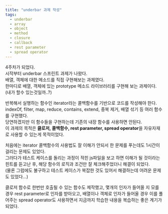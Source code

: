 ```yaml
---
title: "underbar 과제 작성"
tags:
  - underbar
  - array
  - object
  - method
  - closure
  - callback
  - rest parameter
  - spread operator
---
```


4주차가 되었다.  
시작부터 underbar 스프린트 과제가 나왔다.  
배열, 객체에 대한 메소드를 직접 구현해보는 과제였다.  
한마디로 배열, 객체에 있는 prototype 메소드 라이브러리를 구현해 보는 과제이다.  
(내가 할수 있는것일까..?)  

반복해서 실행하는 함수인 iterator라는 콜백함수를 기반으로 코드를 작성해야 한다.  
indexOf, filter, map, reduce, contains, extend, 중복 제거, 배열 섞기 등 여러 함수를 구현했다.  
당연하겠지만 이 함수들을 구현하는데 기존의 내장 함수를 사용하면 안된다.  
이 과제의 목적은 **클로저, 콜백함수, rest parameter, spread operator**을 자유자재로 사용할 수 있는게 목적이었다.  

처음에는 iterator 콜백함수의 사용법도 잘 이해가 안되서 한 문제를 푸는데도 1시간이 걸리는 문제도 있었다.  
그러다가 테스트 케이스를 돌리는 과정이 적힌 js파일을 보고 하면 이해가 될 것이라는 힌트를 듣고난 후, 해당 함수의 로직과 조건만 잘 체크해주었더니 해결이 되었다.  
(물론 그럼에도 불구하고 테스트 케이스가 복잡한 것도 있어서 해결하는데 어려운 문제도 있었다...)  

클로저 함수로 한번만 호출될 수 있는 함수도 제작했고, 몇개의 인자가 들어올 지 모를 경우 rest parameter로 인자를 받아오고, 배열이나 객체로 인자가 들어올 경우 이를 풀어주는 spread operator도 사용하면서 지금까지 학습한 내용을 복습하는 좋은 계기가 되었다.  
